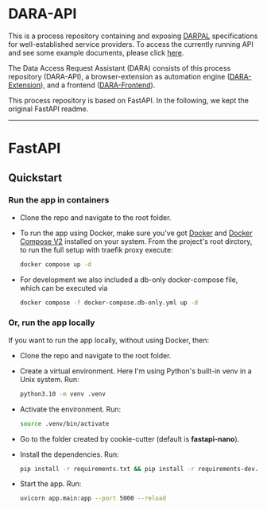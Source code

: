 # DARA-API

This is a process repository containing and exposing [DARPAL](https://github.com/DaSKITA/darpal) specifications for well-established service providers.
To access the currently running API and see some example documents, please click [here](https://v2202301191442214869.powersrv.de/docs#/darpal/get_item_multi_darpal__get).

The Data Access Request Assistant (DARA) consists of this process repository (DARA-API), a browser-extension as automation engine ([DARA-Extension](https://github.com/DaSKITA/dara-extension)), and a frontend ([DARA-Frontend](https://github.com/DaSKITA/dara-frontend)). 


This process repository is based on FastAPI.
In the following, we kept the original FastAPI readme.

---
# FastAPI
## Quickstart

### Run the app in containers

* Clone the repo and navigate to the root folder.

* To run the app using Docker, make sure you've got [Docker](https://www.docker.com/) and [Docker Compose V2](https://docs.docker.com/compose/cli-command/) installed on your system. From the project's root dirctory, to run the full setup with traefik proxy execute:

    ```bash
    docker compose up -d
    ```

* For development we also included a db-only docker-compose file, which can be executed via

    ```bash
    docker compose -f docker-compose.db-only.yml up -d
    ```

### Or, run the app locally

If you want to run the app locally, without using Docker, then:

* Clone the repo and navigate to the root folder.

* Create a virtual environment. Here I'm using Python's built-in venv in a Unix system. Run:

    ```bash
    python3.10 -m venv .venv
    ```

* Activate the environment. Run:

    ```bash
    source .venv/bin/activate
    ```

* Go to the folder created by cookie-cutter (default is **fastapi-nano**).

* Install the dependencies. Run:

    ```bash
    pip install -r requirements.txt && pip install -r requirements-dev.txt
    ```

* Start the app. Run:

    ```bash
    uvicorn app.main:app --port 5000 --reload
    ```
